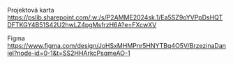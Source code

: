 Projektová karta https://pslib.sharepoint.com/:w:/s/P2AMME2024sk.1/Ea5SZ9oYVPpDsHQTDFTKGY4B51S42U2hwLZ4pgMsfrzH6A?e=FXcwXV

Figma https://www.figma.com/design/JoHSxMHMPnr5HNYTBq4O5V/BrzezinaDaniel?node-id=0-1&t=SS2HHArkcPsqmeAO-1
